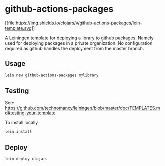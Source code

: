 # github-actions-packages

[[file:https://img.shields.io/clojars/v/github-actions-packages/lein-template.svg]]

A Leiningen template for deploying a library to github packages. Namely used
 for deploying packages in a private organization. No configuration required
  as github handles the deployment from the master branch.

## Usage
```.sh
lein new github-actions-packages mylibrary
```

## Testing

See: https://github.com/technomancy/leiningen/blob/master/doc/TEMPLATES.md#testing-your-template

To install locally

```sh
lein install
```
## Deploy


```sh 
lein deploy clojars
```
